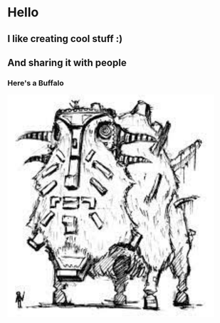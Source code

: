 # <strong>Hello</strong>
## I like creating cool stuff :)
## And sharing it with people
### Here's a Buffalo

<img height="500px" src="b.jpeg" />
